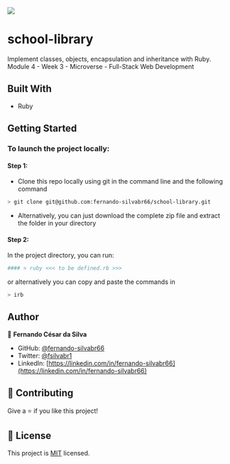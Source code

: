 ![](https://img.shields.io/badge/Microverse-blueviolet)

# school-library
Implement classes, objects, encapsulation and inheritance with Ruby.
Module 4 - Week 3 - Microverse - Full-Stack Web Development

## Built With

- Ruby

## Getting Started

### To launch the project locally:

#### Step 1:

- Clone this repo locally using git in the command line and the following command

 ```bash
 > git clone git@github.com:fernando-silvabr66/school-library.git
 ```

- Alternatively, you can just download the complete zip file and extract the folder in your directory

#### Step 2:

In the project directory, you can run:

```bash
#### > ruby <<< to be defined.rb >>> 
```

or alternatively you can copy and paste the commands in

```bash
> irb 
```
## Author

👤 **Fernando César da Silva**

- GitHub: [@fernando-silvabr66](https://github.com/fernando-silvabr66)
- Twitter: [@fsilvabr1](https://twitter.com/fsilvabr1)
- LinkedIn: [https://linkedin.com/in/fernando-silvabr66](https://linkedin.com/in/fernando-silvabr66)


## 🤝 Contributing

Give a ⭐️ if you like this project!

## 📝 License

This project is [MIT](./LICENSE.md) licensed.